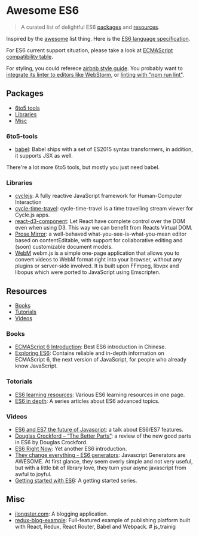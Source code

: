 # Awesome ES6

> A curated list of delightful ES6 [packages](#packages) and [resources](#resources).

Inspired by the [awesome](https://github.com/sindresorhus/awesome) list thing. Here is the [ES6 language specification](http://www.ecma-international.org/ecma-262/6.0/index.html).

For ES6 current support situation, please take a look at [ECMAScript compatibility table](http://kangax.github.io/compat-table/es6).

For styling, you could referece [airbnb style guide](https://github.com/airbnb/javascript). You probably want to [integrate its linter to editors like WebStorm](http://geek.bluemangointeractive.com/how-to-get-airbnbs-javascript-code-style-working-in-webstorm/), or [linting with "npm run lint"](http://blog.lauritz.me/linting-javascript-in-2015/#be-lazy-and-use-others-style).

## Packages

- [6to5 tools](#6to5-tools)
- [Libraries](#libraries)
- [Misc](#misc)

### 6to5-tools

- [babel](https://babeljs.io/): Babel ships with a set of ES2015 syntax transformers, in addition, it supports JSX as well.

There're a lot more 6to5 tools, but mostly you just need babel.

### Libraries

- [cyclejs](http://cycle.js.org/): A fully reactive JavaScript framework for Human-Computer Interaction
- [cycle-time-travel](https://github.com/cyclejs/cycle-time-travel): cycle-time-travel is a time travelling stream viewer for Cycle.js apps.
- [react-d3-component](https://github.com/codesuki/react-d3-components): Let React have complete control over the DOM even when using D3. This way we can benefit from Reacts Virtual DOM.
- [Prose Mirror](https://github.com/ProseMirror/prosemirror): a well-behaved what-you-see-is-what-you-mean editor based on contentEditable, with support for collaborative editing and (soon) customizable document models.
- [WebM](https://github.com/Kagami/webm.js) webm.js is a simple one-page application that allows you to convert videos to WebM format right into your browser, without any plugins or server-side involved. It is built upon FFmpeg, libvpx and libopus which were ported to JavaScript using Emscripten.

## Resources

- [Books](#books)
- [Tutorials](#totorials)
- [Videos](#videos)

### Books

- [ECMAScript 6 Introduction](http://es6.ruanyifeng.com/): Best ES6 introduction in Chinese.
- [Exploring ES6](http://exploringjs.com/es6/): Contains reliable and in-depth information on ECMAScript 6, the next version of JavaScript, for people who already know JavaScript.

### Totorials

- [ES6 learning resources](https://github.com/ericdouglas/ES6-Learning): Various ES6 learning resources in one page.
- [ES6 in depth](http://ponyfoo.com/articles/tagged/es6-in-depth): A series articles about ES6 advanced topics.


### Videos

- [ES6 and ES7 the future of Javascript](https://www.youtube.com/watch?v=6AytbSdWBKg): a talk about ES6/ES7 features.
- [Douglas Crockford – “The Better Parts”](https://www.youtube.com/watch?v=_EF-FO63MXs): a review of the new good parts in ES6 by Douglas Crockford.
- [ES6 Right Now](https://www.youtube.com/watch?v=rwm5JLqCpdk): Yet another ES6 introduction.
- [They change everything - ES6 generators](https://www.youtube.com/watch?v=QO07THdLWQo): Javascript Generators are AWESOME. At first glance, they seem overly simple and not very useful, but with a little bit of library love, they turn your async javascript from awful to joyful.
- [Getting started with ES6](https://www.youtube.com/watch?v=_lGYG_s_yTM&list=PLEKIsm9AjY8LfH5cYnhJE-L5A7NWis6qB): A getting started series.

## Misc

- [jlongster.com](https://github.com/jlongster/blog): A blogging application.
- [redux-blog-example](https://github.com/GetExpert/redux-blog-example): Full-featured example of publishing platform built with React, Redux, React Router, Babel and Webpack.
#   j s _ t r a i n i g  
 